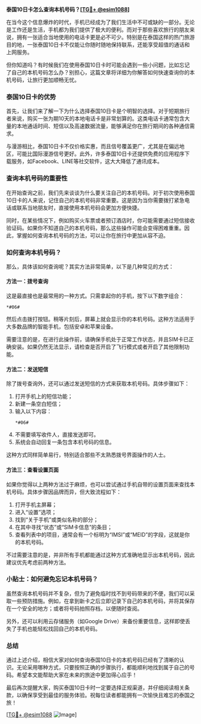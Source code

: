 **泰国10日卡怎么查询本机号码？[[TG💪+ @esim1088](https://t.me/s/esim1088)]**

在当今这个信息爆炸的时代，手机已经成为了我们生活中不可或缺的一部分。无论是工作还是生活，手机都为我们提供了极大的便利。而对于那些喜欢旅行的朋友来说，拥有一张适合当地使用的电话卡更是必不可少。特别是在泰国这样的热门旅游目的地，一张泰国10日卡不仅能让你随时随地保持联系，还能享受超值的通话和上网服务。

但你知道吗？有时候我们在使用泰国10日卡时可能会遇到一些小问题，比如忘记了自己的本机号码怎么办？别担心，这篇文章将详细为你解答如何快速查询你的本机号码，让旅行更加顺畅无忧。

### 泰国10日卡的优势

首先，让我们来了解一下为什么选择泰国10日卡是个明智的选择。对于短期旅行者来说，购买一张为期10天的本地电话卡是非常划算的。这类电话卡通常包含大量的本地通话时间、短信以及高速数据流量，能够满足你在旅行期间的各种通信需求。

与漫游相比，泰国10日卡不仅价格实惠，而且信号覆盖更广，尤其是在偏远地区，可能比国际漫游信号更好。此外，许多泰国10日卡还提供免费的应用程序下载服务，如Facebook、LINE等社交软件，这大大降低了通讯成本。

### 查询本机号码的重要性

在开始查询之前，我们先来谈谈为什么要关注自己的本机号码。对于初次使用泰国10日卡的人来说，记住自己的本机号码非常重要。这是因为当你需要拨打紧急电话或联系当地朋友时，直接使用本机号码会更加方便快捷。

同时，在某些情况下，例如购买火车票或者预订酒店时，你可能需要通过短信接收验证码。如果你不知道自己的本机号码，那么这些操作可能会变得困难重重。因此，掌握如何查询本机号码的方法，可以让你在旅行中更加从容不迫。

### 如何查询本机号码？

那么，具体该如何查询呢？其实方法非常简单，以下是几种常见的方式：

#### 方法一：拨号查询
这是最直接也是最常用的一种方式。只需拿起你的手机，按下以下数字组合：
```
*#06#
```
然后点击拨打按钮。稍等片刻后，屏幕上就会显示你的本机号码。这种方法适用于大多数品牌的智能手机，包括安卓和苹果设备。

需要注意的是，在进行此操作前，请确保手机处于正常工作状态，并且SIM卡已正确安装。如果仍然无法显示，请检查是否开启了飞行模式或者开启了其他限制功能。

#### 方法二：发送短信
除了拨号查询外，还可以通过发送短信的方式来获取本机号码。具体步骤如下：
1. 打开手机上的短信功能；
2. 新建一条空白短信；
3. 输入以下内容：
   ```
   *#06#
   ```
4. 不需要填写收件人，直接发送即可。
5. 系统会自动回复一条包含本机号码的信息。

这种方式同样简单易行，特别适合那些不太熟悉拨号界面操作的人士。

#### 方法三：查看设置页面
如果你觉得以上两种方法过于麻烦，也可以尝试通过手机自带的设置页面来查找本机号码。具体步骤因品牌而异，但大致流程如下：
1. 打开手机主屏幕；
2. 进入“设置”选项；
3. 找到“关于手机”或类似名称的部分；
4. 在其中寻找“状态”或“SIM卡信息”的条目；
5. 查看列表中的项目，通常会有一个标明为“IMSI”或“MEID”的字段，这就是你的本机号码。

不过需要注意的是，并非所有手机都能通过这种方式准确地显示出本机号码，因此建议优先考虑前两种方法。

### 小贴士：如何避免忘记本机号码？
虽然查询本机号码并不复杂，但为了避免临时找不到号码带来的不便，我们可以采取一些预防措施。例如，在拿到新卡之后立即记录下自己的本机号码，并将其保存在一个安全的地方；或者将号码拍照存档，以便随时查阅。

另外，还可以利用云存储服务（如Google Drive）来备份重要信息，这样即使丢失了手机也能轻松找回自己的本机号码。

### 总结

通过上述介绍，相信大家对如何查询泰国10日卡的本机号码已经有了清晰的认识。无论采用哪种方式，只要按照正确的步骤执行，都能顺利地找到属于自己的号码。希望本文能帮助大家在未来的旅途中更加得心应手！

最后再次提醒大家，购买泰国10日卡时一定要选择正规渠道，并仔细阅读相关条款，以确保享受到最佳的服务体验。祝每位读者都能拥有一次愉快且难忘的泰国之旅！

[[TG💪+ @esim1088](https://t.me/s/esim1088) ![Image](https://i.postimg.cc/4NQfJmqS/Snipaste-2025-05-13-00-14-12.png)]